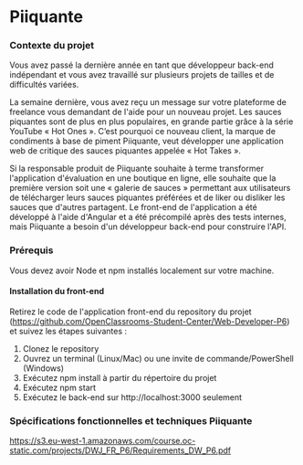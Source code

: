 # Piiquante

### Contexte du projet 
Vous avez passé la dernière année en tant que développeur back-end indépendant et vous avez travaillé sur plusieurs projets de tailles et de difficultés variées.

La semaine dernière, vous avez reçu un message sur votre plateforme de freelance vous demandant de l'aide pour un nouveau projet.
Les sauces piquantes sont de plus en plus populaires, en grande partie grâce à la série YouTube « Hot Ones ».
C’est pourquoi ce nouveau client, la marque de condiments à base de piment Piiquante, veut développer une application web de critique des sauces piquantes appelée « Hot Takes ».

Si la responsable produit de Piiquante souhaite à terme transformer l'application d'évaluation en une boutique en ligne, elle souhaite que la première version soit une « galerie de sauces » permettant aux utilisateurs de télécharger leurs sauces piquantes préférées et de liker ou disliker les sauces que d'autres partagent.
Le front-end de l'application a été développé à l'aide d'Angular et a été précompilé après des tests internes, mais Piiquante a besoin d'un développeur back-end pour construire l'API.

### Prérequis
Vous devez avoir Node et npm installés localement sur votre machine.

#### Installation du front-end
Retirez le code de l'application front-end du repository du projet (https://github.com/OpenClassrooms-Student-Center/Web-Developer-P6) et suivez les étapes suivantes :
1. Clonez le repository
2. Ouvrez un terminal (Linux/Mac) ou une invite de commande/PowerShell (Windows)
3. Exécutez npm install à partir du répertoire du projet
4. Exécutez npm start
5. Exécutez le back-end sur http://localhost:3000 seulement

### Spécifications fonctionnelles et techniques Piiquante
https://s3.eu-west-1.amazonaws.com/course.oc-static.com/projects/DWJ_FR_P6/Requirements_DW_P6.pdf
